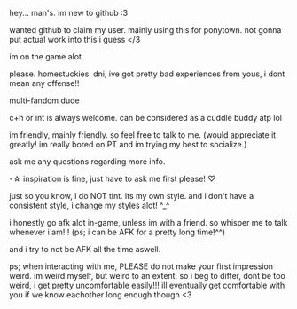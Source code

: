 hey... man's. im new to github :3

wanted github to claim my user. mainly using this for ponytown. not gonna put actual work into this i guess </3

im on the game alot.

please. homestuckies. dni, ive got pretty bad experiences from yous, i dont mean any offense!!

multi-fandom dude

c+h or int is always welcome. can be considered as a cuddle buddy atp lol

im friendly, mainly friendly.
so feel free to talk to me. (would appreciate it greatly! im really bored on PT and im trying my best to socialize.)

ask me any questions regarding more info.

-☆ inspiration is fine, just have to ask me first please! ♡

just so you know, i do NOT tint. its my own style. and i don't have a consistent style, i change my styles alot! ^_^

i honestly go afk alot in-game, unless im with a friend. so whisper me to talk whenever i am!!! (ps; i can be AFK for a pretty long time!^^)

and i try to not be AFK all the time aswell.

ps; when interacting with me, PLEASE do not make your first impression weird. im weird myself, but weird to an extent. so i beg to differ, dont be too weird, i get pretty uncomfortable easily!!! ill eventually get comfortable with you if we know eachother long enough though <3
